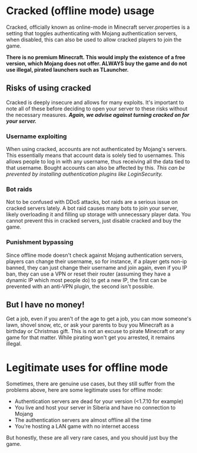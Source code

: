 # Cracked (offline mode) usage
Cracked, officially known as online-mode in Minecraft server.properties is a setting that toggles authenticating with Mojang authentication servers, when disabled, this can also be used to allow cracked players to join the game.

**There is no premium Minecraft. This would imply the existence of a free version, which Mojang does not offer. ALWAYS buy the game and do not use illegal, pirated launchers such as TLauncher.**

## Risks of using cracked
Cracked is deeply insecure and allows for many exploits. It's important to note all of these before deciding to open your server to these risks without the necessary measures. ***Again, we advise against turning cracked on for your server.***

### Username exploiting
When using cracked, accounts are not authenticated by Mojang's servers. This essentially means that account data is solely tied to usernames. This allows people to log in with any username, thus receiving all the data tied to that username. Bought accounts can also be affected by this.
*This can be prevented by installing authentication plugins like LoginSecurity.*

### Bot raids
Not to be confused with DDoS attacks, bot raids are a serious issue on cracked servers lately. A bot raid causes many bots to join your server, likely overloading it and filling up storage with unnecessary player data. You cannot prevent this in cracked servers, just disable cracked and buy the game.

### Punishment bypassing
Since offline mode doesn't check against Mojang authentication servers, players can change their username, so for instance, if a player gets non-ip banned, they can just change their username and join again, even if you IP ban, they can use a VPN or reset their router (assuming they have a dynamic IP which most people do) to get a new IP, the first can be prevented with an anti-VPN plugin, the second isn't possible.

## But I have no money!
Get a job, even if you aren't of the age to get a job, you can mow someone's lawn, shovel snow, etc, or ask your parents to buy you Minecraft as a birthday or Christmas gift. This is not an excuse to pirate Minecraft or any game for that matter. While pirating won't get you arrested, it remains illegal. 

# Legitimate uses for offline mode
Sometimes, there are genuine use cases, but they still suffer from the problems above, here are some legitimate uses for offline mode:
- Authentication servers are dead for your version (<1.7.10 for example)
- You live and host your server in Siberia and have no connection to Mojang
- The authentication servers are almost offline all the time
- You're hosting a LAN game with no internet access

But honestly, these are all very rare cases, and you should just buy the game.